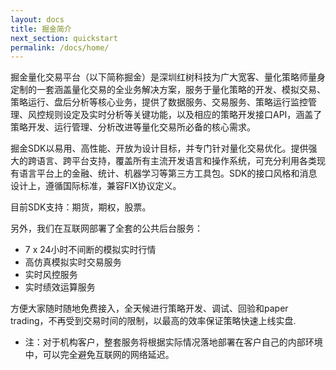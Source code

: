 ```yaml
---
layout: docs
title: 掘金简介
next_section: quickstart
permalink: /docs/home/
---
```


掘金量化交易平台（以下简称掘金）是深圳红树科技为广大宽客、量化策略师量身定制的一套涵盖量化交易的全业务解决方案，服务于量化策略的开发、模拟交易、策略运行、盘后分析等核心业务，提供了数据服务、交易服务、策略运行监控管理、风控规则设定及实时分析等关键功能，以及相应的策略开发接口API，涵盖了策略开发、运行管理、分析改进等量化交易所必备的核心需求。

掘金SDK以易用、高性能、开放为设计目标，并专门针对量化交易优化。提供强大的跨语言、跨平台支持，覆盖所有主流开发语言和操作系统，可充分利用各类现有语言平台上的金融、统计、机器学习等第三方工具包。SDK的接口风格和消息设计上，遵循国际标准，兼容FIX协议定义。

目前SDK支持：期货，期权，股票。

另外，我们在互联网部署了全套的公共后台服务：

- 7 x 24小时不间断的模拟实时行情
- 高仿真模拟实时交易服务
- 实时风控服务
- 实时绩效运算服务

方便大家随时随地免费接入，全天候进行策略开发、调试、回验和paper trading，不再受到交易时间的限制，以最高的效率保证策略快速上线实盘.

* 注：对于机构客户，整套服务将根据实际情况落地部署在客户自己的内部环境中，可以完全避免互联网的网络延迟。
